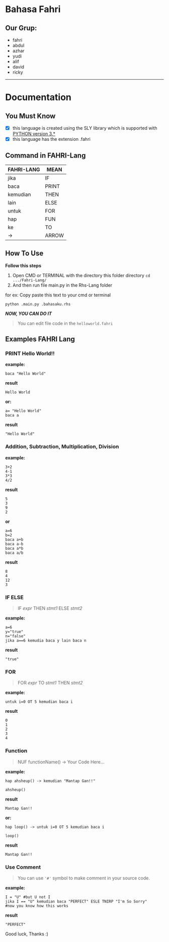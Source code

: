 # Bahasa Fahri

## Our Grup:
- fahri
- abdul
- azhar
- yudi
- alif
- david
- ricky

---

# Documentation

## You Must Know

- [x] this language is created using the SLY library which is supported with [PYTHON version 3.*](https://www.python.org/ "Python")
- [x] this language has the extension .fahri

## Command in FAHRI-Lang

| FAHRI-LANG |  MEAN  |
| -------- |  ----  |
| jika     |  IF    |
| baca   |  PRINT |
| kemudian     |  THEN |
| lain   |  ELSE  |
|   untuk  |  FOR  |
| hap     |   FUN  |
| ke     |  TO    |
| ->       |  ARROW |


## How To Use 

**Follow this steps**
1. Open CMD or TERMINAL with the directory this folder directory `cd .../Fahri-Lang/`
2. And then run file main.py in the Rhs-Lang folder

for ex:
Copy paste this text to your cmd or terminal
```
python .main.py .bahasaku.rhs
```

**_NOW, YOU CAN DO IT_**

> You can edit file code in the `helloworld.fahri`

## Examples FAHRI Lang

### PRINT Hello World!!

**example:**
```
baca "Hello World" 
```

**result**
```
Hello World
```

**or:**
```
a= "Hello World"
baca a 
```

**result**
```
"Hello World"
```

### Addition, Subtraction, Multiplication, Division


**example:**
```
3+2
4-1
3*3
4/2
```

**result**
```
5
3
9
2
```

**or**
```
a=6
b=2
baca a+b
baca a-b
baca a*b
baca a/b
```

**result**
```
8
4
12
3
```

### IF ELSE 

> IF _expr_ THEN _stmt1_ ELSE _stmt2_

**example:**
```
a=6
y="true"
n="false"
jika a==6 kemudia baca y lain baca n
```

**result**
```
"true"
```

### FOR

> FOR _expr_ TO _stmt1_ THEN _stmt2_

**example:**
```
untuk i=0 OT 5 kemudian baca i
```

**result**
```
0
1
2
3
4
```

### Function

> NUF functionName() -> Your Code Here...

**example:**
```
hap ahsheup() -> kemudian "Mantap Gan!!"

ahsheup()
```

**result**
```
Mantap Gan!!
```

**or:**
```
hap loop() -> untuk i=0 OT 5 kemudian baca i

loop()
```

**result**
```
Mantap Gan!!
```

### Use Comment

> You can use `'#'` symbol to make comment in your source code.

**example:**
```
I = "U" #but U not I
jika I == "U" kemudian baca "PERFECT" ESLE TNIRP "I'm So Sorry"
#now you know how this works
```

**result**
```
"PERFECT"
```

Good luck, Thanks :)

